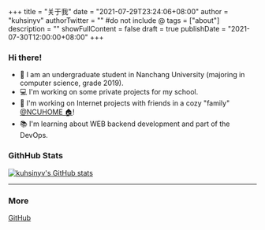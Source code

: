 +++
title = "关于我"
date = "2021-07-29T23:24:06+08:00"
author = "kuhsinyv"
authorTwitter = "" #do not include @
tags = ["about"]
description = ""
showFullContent = false
draft = true
publishDate = "2021-07-30T12:00:00+08:00"
+++

### Hi there!

+ 🎒 I am an undergraduate student in Nanchang University (majoring in computer science, grade 2019).
+ 💻 I'm working on some private projects for my school.
+ 👬 I'm working on Internet projects with friends in a cozy "family" [@NCUHOME 🏠](https://github.com/ncuhome)!
+ 📚 I'm learning about WEB backend development and part of the DevOps.

### GithHub Stats

[![kuhsinyv's GitHub stats](https://github-readme-stats.vercel.app/api?username=kuhsinyv&count_private=true&show_icons=true&theme=default&bg_color=45,69FF97,00E4FF)](https://github.com/anuraghazra/github-readme-stats)

---

### More

[GitHub](https://github.com/kuhsinyv/)
